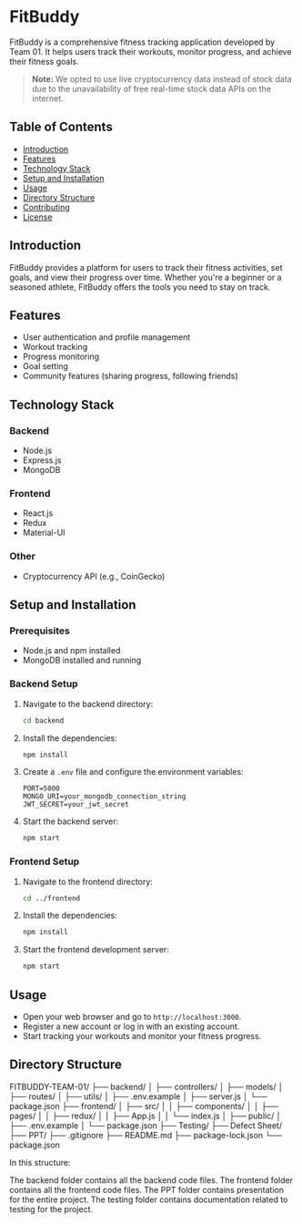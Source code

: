 # FitBuddy

FitBuddy is a comprehensive fitness tracking application developed by Team 01. It helps users track their workouts, monitor progress, and achieve their fitness goals.

> **Note:** We opted to use live cryptocurrency data instead of stock data due to the unavailability of free real-time stock data APIs on the internet.

## Table of Contents

- [Introduction](#introduction)
- [Features](#features)
- [Technology Stack](#technology-stack)
- [Setup and Installation](#setup-and-installation)
- [Usage](#usage)
- [Directory Structure](#directory-structure)
- [Contributing](#contributing)
- [License](#license)

## Introduction

FitBuddy provides a platform for users to track their fitness activities, set goals, and view their progress over time. Whether you're a beginner or a seasoned athlete, FitBuddy offers the tools you need to stay on track.

## Features

- User authentication and profile management
- Workout tracking
- Progress monitoring
- Goal setting
- Community features (sharing progress, following friends)

## Technology Stack

### Backend
- Node.js
- Express.js
- MongoDB

### Frontend
- React.js
- Redux
- Material-UI

### Other
- Cryptocurrency API (e.g., CoinGecko)

## Setup and Installation

### Prerequisites

- Node.js and npm installed
- MongoDB installed and running

### Backend Setup

1. Navigate to the backend directory:
    ```bash
    cd backend
    ```

2. Install the dependencies:
    ```bash
    npm install
    ```

3. Create a `.env` file and configure the environment variables:
    ```env
    PORT=5000
    MONGO_URI=your_mongodb_connection_string
    JWT_SECRET=your_jwt_secret
    ```

4. Start the backend server:
    ```bash
    npm start
    ```

### Frontend Setup

1. Navigate to the frontend directory:
    ```bash
    cd ../frontend
    ```

2. Install the dependencies:
    ```bash
    npm install
    ```
    
3. Start the frontend development server:
    ```bash
    npm start
    ```

## Usage

- Open your web browser and go to `http://localhost:3000`.
- Register a new account or log in with an existing account.
- Start tracking your workouts and monitor your fitness progress.

## Directory Structure


FITBUDDY-TEAM-01/
├── backend/
│ ├── controllers/
│ ├── models/
│ ├── routes/
│ ├── utils/
│ ├── .env.example
│ ├── server.js
│ └── package.json
├── frontend/
│ ├── src/
│ │ ├── components/
│ │ ├── pages/
│ │ ├── redux/
│ │ ├── App.js
│ │ └── index.js
│ ├── public/
│ ├── .env.example
│ └── package.json
├── Testing/
├── Defect Sheet/
├── PPT/
├── .gitignore
├── README.md
├── package-lock.json
└── package.json


In this structure:

The backend folder contains all the backend code files.
The frontend folder contains all the frontend code files. 
The PPT folder contains presentation for the entire project. 
The testing folder contains documentation related to testing for the project.
